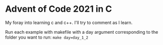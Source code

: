 # Advent of Code 2021 in C

My foray into learning c and c++.  I'll try to comment as I learn.

Run each example with makefile with a day argument corresponding to the folder you want to run:
`make day=day_1_2`
